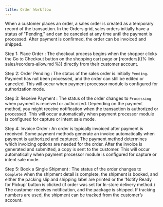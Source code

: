 ```yaml
---
title: Order Workflow
---
```


When a customer places an order, a sales order is created as a temporary record of the transaction. In the Orders grid, sales orders initially have a status of "Pending," and can be canceled at any time until the payment is processed. After payment is confirmed, the order can be invoiced and shipped.

Step 1: Place Order
: The checkout process begins when the shopper clicks the Go to Checkout button on the shopping cart page or [reorders]({% link sales/reorders-allow.md %}) directly from their customer account.

Step 2: Order Pending
: The status of the sales order is initially `Pending`. Payment has not been processed, and the order can still be edited or canceled. This will occur when payment processor module is configured for authorization mode.

Step 3: Receive Payment
: The status of the order changes to `Processing` when payment is received or authorized. Depending on the payment method, you might receive notification when the transaction is authorized or processed. This will occur automatically when payment processor module is configured for capture or intent sale mode.

Step 4: Invoice Order
: An order is typically invoiced after payment is received. Some payment methods generate an invoice automatically when payment is authorized and captured. The payment method determines which invoicing options are needed for the order. After the invoice is generated and submitted, a copy is sent to the customer. This will occur automatically when payment processor module is configured for capture or intent sale mode.

Step 5: Book a Single Shipment
: The status of the order changes to `Complete` when the shipment detail is complete, the shipment is booked, and either the packing slip and shipping label are printed or the 'Notify Ready for Pickup' button is clicked (if order was set for In-store delivery method.)  The customer receives notification, and the package is shipped. If tracking numbers are used, the shipment can be tracked from the customer’s account.
